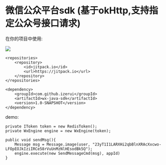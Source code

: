 # 微信公众平台sdk (基于okHttp,支持指定公众号接口请求)

在你的项目中使用:

[![](https://jitpack.io/v/izerui/wx-java-sdk.svg)](https://jitpack.io/#izerui/wx-java-sdk)

```
<repositories>
    <repository>
        <id>jitpack.io</id>
        <url>https://jitpack.io</url>
    </repository>
</repositories>
```

```
<dependency>
    <groupId>com.github.izerui</groupId>
    <artifactId>wx-java-sdk</artifactId>
    <version>1.0-SNAPSHOT</version>
</dependency>
```

demo:
```
private IToken token = new RedisToken();
private WxEngine engine = new WxEngine(token);

public void sendMsg(){
    Message msg = Message.image(user, "23yT1I1LARXHi2qbBlnXRAcXxcwo-LFOpEOJkIziIRCe58rVuUnMzNlHEsodBk5Q");
    engine.execute(new SendMessageCmd(msg), appId)
}
```